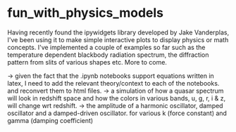 fun_with_physics_models
=======================

Having recently found the ipywidgets library developed by Jake Vanderplas, I've been using it to make simple interactive plots to display physics or math concepts. I've implemented a couple of examples so far such as the temperature dependent blackbody radiation spectrum, the diffraction pattern from slits of various shapes etc. More to come.

-> given the fact that the .ipynb notebooks support equations written in latex, I need to add the relevant theory/context to each of the notebooks. and reconvert them to html files.
-> a simulation of how a quasar spectrum will look in redshift space and how the colors in various bands, u, g, r, i & z, will change wrt redshift.
-> the amplitude of a harmonic oscillator, damped oscillator and a damped-driven oscillator. for various k (force constant) and gamma (damping coefficient)
